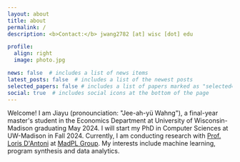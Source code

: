 ```yaml
---
layout: about
title: about
permalink: /
description: <b>Contact:</b> jwang2782 [at] wisc [dot] edu

profile:
  align: right
  image: photo.jpg

news: false  # includes a list of news items
latest_posts: false  # includes a list of the newest posts
selected_papers: false # includes a list of papers marked as "selected={true}"
social: true  # includes social icons at the bottom of the page
---
```

Welcome! I am Jiayu (pronounciation: "Jee-ah-yü Wahng"), a final-year master's student in the Economics Department at University of Wisconsin-Madison graduating May 2024. I will start my PhD in Computer Sciences at UW-Madison in Fall 2024. Currently, I am conducting research with [Prof. Loris D'Antoni](https://pages.cs.wisc.edu/~loris/) at [MadPL Group](https://madpl.cs.wisc.edu/). My interests include machine learning, program synthesis and data analytics.

